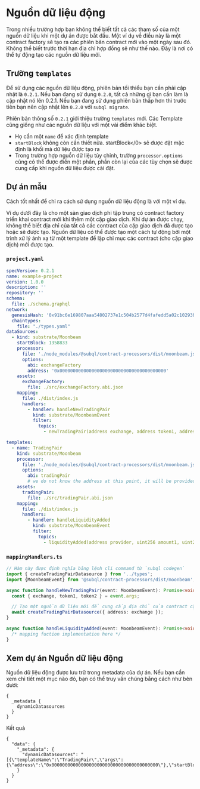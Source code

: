 # Nguồn dữ liệu động

Trong nhiều trường hợp bạn không thể biết tất cả các tham số của một nguồn dữ liệu khi một dự án được bắt đầu. Một ví dụ về điều này là một contract factory sẽ tạo ra các phiên bản contract mới vào một ngày sau đó. Không thể biết trước thời hạn địa chỉ hợp đồng sẽ như thế nào. Đây là nơi có thể tự động tạo các nguồn dữ liệu mới.

## Trường `templates`

Để sử dụng các nguồn dữ liệu động, phiên bản tối thiểu bạn cần phải cập nhật là `0.2.1`. Nếu bạn đang sử dụng `0.2.0`, tất cả những gì bạn cần làm là cập nhật nó lên 0.2.1. Nếu bạn đang sử dụng phiên bản thấp hơn thì trước tiên bạn nên cập nhật lên `0.2.0` với `subql migrate`.

Phiên bản thông số `0.2.1` giới thiệu trường `templates` mới. Các Template cũng giống như các nguồn dữ liệu với một vài điểm khác biệt.

* Họ cần một `name` để xác định template
* `startBlock` không còn cần thiết nữa. startBlock</0> sẽ được đặt mặc định là khối mà dữ liệu được tạo ra
* Trong trường hợp nguồn dữ liệu tùy chỉnh, trường `processor.options` cũng có thể được điền một phần, phần còn lại của các tùy chọn sẽ được cung cấp khi nguồn dữ liệu được cài đặt.

## Dự án mẫu

Cách tốt nhất để chỉ ra cách sử dụng nguồn dữ liệu động là với một ví dụ.

Ví dụ dưới đây là cho một sàn giao dịch phi tập trung có contract factory triển khai contract mới khi thêm một cặp giao dịch. Khi dự án được chạy, không thể biết địa chỉ của tất cả các contract của cặp giao dịch đã được tạo hoặc sẽ được tạo. Nguồn dữ liệu có thể được tạo một cách tự động bởi một trình xử lý ánh xạ từ một template để lập chỉ mục các contract (cho cặp giao dịch) mới được tạo.


### `project.yaml`
```yaml
specVersion: 0.2.1
name: example-project
version: 1.0.0
description: ''
repository: ''
schema:
  file: ./schema.graphql
network:
  genesisHash: '0x91bc6e169807aaa54802737e1c504b2577d4fafedd5a02c10293b1cd60e39527'
  chaintypes:
    file: "./types.yaml"
dataSources:
  - kind: substrate/Moonbeam
    startBlock: 1358833
    processor:
      file: './node_modules/@subql/contract-processors/dist/moonbeam.js'
      options:
        abi: exchangeFactory
        address: '0x0000000000000000000000000000000000000000'
    assets:
      exchangeFactory:
        file: ./src/exchangeFactory.abi.json
    mapping:
      file: ./dist/index.js
      handlers:
        - handler: handleNewTradingPair
          kind: substrate/MoonbeamEvent
          filter:
            topics:
              - newTradingPair(address exchange, address token1, address token2)

templates:
  - name: TradingPair
    kind: substrate/Moonbeam
    processor:
      file: './node_modules/@subql/contract-processors/dist/moonbeam.js'
      options:
        abi: tradingPair
        # we do not know the address at this point, it will be provided when instantiated
    assets:
      tradingPair:
        file: ./src/tradingPair.abi.json
    mapping:
      file: ./dist/index.js
      handlers:
        - handler: handleLiquidityAdded
          kind: substrate/MoonbeamEvent
          filter:
            topics:
              - liquidityAdded(address provider, uint256 amount1, uint256 amount2)
```

### `mappingHandlers.ts`

```ts
// Hàm này được định nghĩa bằng lệnh cli command từ `subql codegen`
import { createTradingPairDatasource } from '../types';
import {MoonbeamEvent} from '@subql/contract-processors/dist/moonbeam';

async function handleNewTradingPair(event: MoonbeamEvent): Promise<void> {
  const { exchange, token1, token2 } = event.args;

  // Tạo một nguồn dữ liệu mới để cung cấp địa chỉ của contract cặp giao dịch
  await createTradingPairDatasource({ address: exchange });
}

async function handleLiquidityAdded(event: MoonbeamEvent): Promise<void> {
  /* mapping fuction implementation here */
}
```


## Xem dự án Nguồn dữ liệu động

Nguồn dữ liệu động được lưu trữ trong metadata của dự án. Nếu bạn cần xem chi tiết một mục nào đó, bạn có thể truy vấn chúng bằng cách như bên dưới:

```gql
{
  _metadata {
    dynamicDatasources
  }
}
```

Kết quả
```
{
  "data": {
    "_metadata": {
      "dynamicDatasources": "[{\"templateName\":\"TradingPair\",\"args\":{\"address\":\"0x0000000000000000000000000000000000000000\"},\"startBlock\":1358833}]"
    }
  }
}
```

